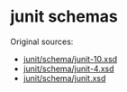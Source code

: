 # junit schemas

Original sources:

 * [junit/schema/junit-10.xsd](https://github.com/jenkinsci/xunit-plugin/blob/xunit-2.3.2/src/main/resources/org/jenkinsci/plugins/xunit/types/model/xsd/junit-10.xsd)
 * [junit/schema/junit-4.xsd](https://svn.jenkins-ci.org/trunk/hudson/dtkit/dtkit-format/dtkit-junit-model/src/main/resources/com/thalesgroup/dtkit/junit/model/xsd/junit-4.xsd)
 * [junit/schema/junit.xsd](https://github.com/windyroad/JUnit-Schema/blob/master/JUnit.xsd)
